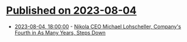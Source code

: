 # [Published on 2023-08-04](index.md)

* [2023-08-04, 18:00:00](https://slashdot.org/story/23/08/04/1657232/nikola-ceo-michael-lohscheller-companys-fourth-in-as-many-years-steps-down?utm_source=rss1.0mainlinkanon&utm_medium=feed) - [Nikola CEO Michael Lohscheller, Company's Fourth in As Many Years, Steps Down](https://slashdot.org/story/23/08/04/1657232/nikola-ceo-michael-lohscheller-companys-fourth-in-as-many-years-steps-down?utm_source=rss1.0mainlinkanon&utm_medium=feed)
